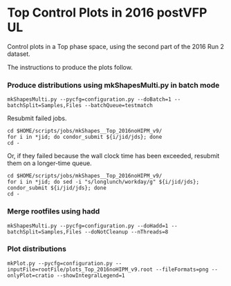 # Top Control Plots in 2016 postVFP UL

Control plots in a Top phase space, using the second part of the 2016 Run 2 dataset.

The instructions to produce the plots follow.

### Produce distributions using mkShapesMulti.py in batch mode

    mkShapesMulti.py --pycfg=configuration.py --doBatch=1 --batchSplit=Samples,Files --batchQueue=testmatch

Resubmit failed jobs.

    cd $HOME/scripts/jobs/mkShapes__Top_2016noHIPM_v9/
    for i in *jid; do condor_submit ${i/jid/jds}; done
    cd -

Or, if they failed because the wall clock time has been exceeded, resubmit them on a longer-time queue.

    cd $HOME/scripts/jobs/mkShapes__Top_2016noHIPM_v9/
    for i in *jid; do sed -i "s/longlunch/workday/g" ${i/jid/jds}; condor_submit ${i/jid/jds}; done
    cd -

### Merge rootfiles using hadd

    mkShapesMulti.py --pycfg=configuration.py --doHadd=1 --batchSplit=Samples,Files --doNotCleanup --nThreads=8

### Plot distributions

    mkPlot.py --pycfg=configuration.py --inputFile=rootFile/plots_Top_2016noHIPM_v9.root --fileFormats=png --onlyPlot=cratio --showIntegralLegend=1
